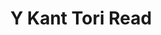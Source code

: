 ---
title: "Y Kant Tori Read"
summary: "Y Kant Tori Read was an American synthpop band fronted by singer-songwriter Tori Amos. The band released one album, also called Y Kant Tori Read, which was largely unsuccessful. Atlantic Records abandoned promoting the album completely after two months of release. The band originally consisted of vocalist and keyboardist Amos, guitarist Steve Caton, drummer Matt Sorum , and bassist Brad Cobb. They worked with record producer Joe Chiccarelli and Kim Bullard, later of Kajagoogoo. The name comes from an incident in Amos's childhood where she was asked to leave the Peabody Conservatory because she refused to read sheet music.A music video for their song \"The Big Picture\" was made, but the only member of the band featured was Amos, since by then, unable to withstand pressure from Atlantic Records, she had jettisoned the rest of them with the exception of Steve Caton.
Two singles were released. The first, \"The Big Picture\", was commercially issued exclusively as a 7\" vinyl single, and without a picture sleeve, though the 12\" vinyl promo did have one. The second single, \"Cool on Your Island\", was issued as a cassette single and 7\" vinyl single, this time with a picture sleeve; and in various promo 7\" vinyl singles. Neither single was successful."
slug: "y-kant-tori-read"
image: "y-kant-tori-read.jpg"
apple_music_artist_url: "https://music.apple.com/gb/artist/y-kant-tori-read/1097170030"
wikipedia_url: "https://en.wikipedia.org/wiki/Y_Kant_Tori_Read"
---